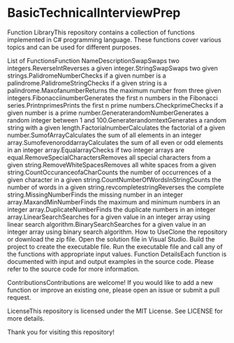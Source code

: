 # BasicTechnicalInterviewPrep


Function LibraryThis repository contains a collection of functions implemented in C# programming language. These functions cover various topics and can be used for different purposes.

List of FunctionsFunction NameDescriptionSwapSwaps two integers.ReverseIntReverses a given integer.StringSwapSwaps two given strings.PalidromeNumberChecks if a given number is a palindrome.PalidromeStringChecks if a given string is a palindrome.MaxofanumberReturns the maximum number from three given integers.FibonacciinumberGenerates the first n numbers in the Fibonacci series.PrintnprimesPrints the first n prime numbers.CheckprimeChecks if a given number is a prime number.GeneraterandomNumberGenerates a random integer between 1 and 100.GeneraterandomtextGenerates a random string with a given length.FactorialnumberCalculates the factorial of a given number.SumofArrayCalculates the sum of all elements in an integer array.SumofevenoroddarrayCalculates the sum of all even or odd elements in an integer array.EqualarrayChecks if two integer arrays are equal.RemoveSpecialCharactersRemoves all special characters from a given string.RemoveWhiteSpacesRemoves all white spaces from a given string.CountOccuranceofaCharCounts the number of occurrences of a given character in a given string.CountNumberOfWordsInStringCounts the number of words in a given string.revcompletestringReverses the complete string.MissingNumberFinds the missing number in an integer array.MaxandMinNumberFinds the maximum and minimum numbers in an integer array.DuplicateNumberFinds the duplicate numbers in an integer array.LinearSearchSearches for a given value in an integer array using linear search algorithm.BinarySearchSearches for a given value in an integer array using binary search algorithm.
How to UseClone the repository or download the zip file.
Open the solution file in Visual Studio.
Build the project to create the executable file.
Run the executable file and call any of the functions with appropriate input values.
Function DetailsEach function is documented with input and output examples in the source code. Please refer to the source code for more information.

ContributionsContributions are welcome! If you would like to add a new function or improve an existing one, please open an issue or submit a pull request.

LicenseThis repository is licensed under the MIT License. See LICENSE for more details.

Thank you for visiting this repository!


